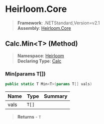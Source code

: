 # Heirloom.Core

> **Framework**: .NETStandard,Version=v2.1  
> **Assembly**: [Heirloom.Core][0]

## Calc.Min\<T> (Method)

> **Namespace**: [Heirloom][0]  
> **Declaring Type**: [Calc][1]

### Min<T>(params T[])

```cs
public static T Min<T>(params T[] vals)
```

| Name | Type  | Summary |
|------|-------|---------|
| vals | `T[]` |         |

> **Returns** - `T`

[0]: ../../../Heirloom.Core.md
[1]: ../Calc.md
